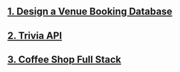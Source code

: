 ## [1. Design a Venue Booking Database](./fyyur)

## [2. Trivia API](./trivia-api)

## [3. Coffee Shop Full Stack](./coffeeshop-fullstack)

